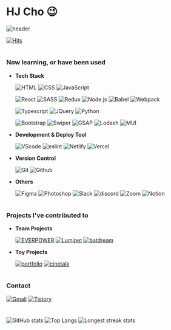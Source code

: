 # HJ Cho 😉

<div align=left>

![header](https://capsule-render.vercel.app/api?type=soft&color=292d3e&height=200&section=header&text=Welcome%20to%20hjinn0813's%20GitHub!👋&fontSize=45&fontColor=c792ea)

[![Hits](https://hits.seeyoufarm.com/api/count/incr/badge.svg?url=https%3A%2F%2Fgithub.com%2Fhjinn0813&count_bg=%23c792ea&title_bg=%23555555&icon=&icon_color=%23E7E7E7&title=visit&edge_flat=false)](https://github.com/hjinn0813)

#

### Now learning, or have been used

- **Tech Stack**

  ![HTML](https://img.shields.io/badge/HTML-E34F26?style=for-the-badge&logo=html5&logoColor=white)
  ![CSS](https://img.shields.io/badge/CSS-1572B6?style=for-the-badge&logo=css3&logoColor=white)
  ![JavaScript](https://img.shields.io/badge/JavaScript-F7DF1E?style=for-the-badge&logo=javascript&logoColor=black)
  
  ![React](https://img.shields.io/badge/React-61DAFB?style=for-the-badge&logo=react&logoColor=black)
  ![SASS](https://img.shields.io/badge/SASS-CC6699?style=for-the-badge&logo=Sass&logoColor=white)
  ![Redux](https://img.shields.io/badge/Redux-764ABC?style=for-the-badge&logo=Redux&logoColor=white)
  ![Node.js](https://img.shields.io/badge/Node.js-339933?style=for-the-badge&logo=node.js&logoColor=white)
  ![Babel](https://img.shields.io/badge/babel-F9DC3E?style=for-the-badge&logo=babel&logoColor=black)
  ![Webpack](https://img.shields.io/badge/webpack-8DD6F9?style=for-the-badge&logo=webpack&logoColor=black)

  ![Typescript](https://img.shields.io/badge/typescript-3178C6?style=for-the-badge&logo=TypeScript&logoColor=white)
  ![JQuery](https://img.shields.io/badge/JQuery-0769AD?style=for-the-badge&logo=jquery&logoColor=white)
  ![Python](https://img.shields.io/badge/Python-3776AB?style=for-the-badge&logo=python&logoColor=white)
  
  ![Bootstrap](https://img.shields.io/badge/Bootstrap-7952B3?style=for-the-badge&logo=bootstrap&logoColor=white)
  ![Swiper](https://img.shields.io/badge/swiper-6332F6?style=for-the-badge&logo=swiper&logoColor=white)
  ![GSAP](https://img.shields.io/badge/GSAP-88CE02?style=for-the-badge&logo=GreenSock&logoColor=white)
  ![Lodash](https://img.shields.io/badge/lodash-3492FF?style=for-the-badge&logo=lodash&logoColor=white)
  ![MUI](https://img.shields.io/badge/MUI-007FFF?style=for-the-badge&logo=MUI&logoColor=white)
  
- **Development & Deploy Tool**

  ![VScode](https://img.shields.io/badge/VS_Code-007ACC?style=for-the-badge&logo=visual-studio-code&logoColor=white)
  ![eslint](https://img.shields.io/badge/eslint-4B32C3?style=for-the-badge&logo=eslint&logoColor=white)
  ![Netlify](https://img.shields.io/badge/Netlify-00C7B7?style=for-the-badge&logo=netlify&logoColor=white)
  ![Vercel](https://img.shields.io/badge/Vercel-000000?style=for-the-badge&logo=vercel&logoColor=white)

- **Version Control**

  ![Git](https://img.shields.io/badge/Git-F05032?style=for-the-badge&logo=git&logoColor=white)
  ![Github](https://img.shields.io/badge/GitHub-181717?style=for-the-badge&logo=github&logoColor=white)

- **Others**

  ![Figma](https://img.shields.io/badge/Figma-F24E1E?style=for-the-badge&logo=figma&logoColor=white)
  ![Photoshop](https://img.shields.io/badge/Photoshop-31A8FF?style=for-the-badge&logo=adobephotoshop&logoColor=white)
  ![Slack](https://img.shields.io/badge/Slack-4A154B?style=for-the-badge&logo=Slack&logoColor=white)
  ![discord](https://img.shields.io/badge/Discord-5865F2?style=for-the-badge&logo=discord&logoColor=white)
  ![Zoom](https://img.shields.io/badge/Zoom-0B5CFF?style=for-the-badge&logo=zoom&logoColor=white)
  ![Notion](https://img.shields.io/badge/Notion-000000?style=for-the-badge&logo=notion&logoColor=white)

#

### Projects I've contributed to

- **Team Projects**
  
  [![EVERPOWER](https://github-readme-stats.vercel.app/api/pin/?username=hjinn0813&repo=EVERPOWER)](https://github.com/hjinn0813/EVERPOWER)
  [![Lumipet](https://github-readme-stats.vercel.app/api/pin/?username=eun1230&repo=sessac_B_teamproject)](https://github.com/eun1230/sessac_B_teamproject)
  [![batdream](https://github-readme-stats.vercel.app/api/pin/?username=treasure-2u&repo=batDream)](https://github.com/treasure-2u/batDream)

- **Toy Projects**
  
  [![portfolio](https://github-readme-stats.vercel.app/api/pin/?username=hjinn0813&repo=hjinn0813.github.io)](https://github.com/hjinn0813/hjinn0813.github.io)
  [![cinetalk](https://github-readme-stats.vercel.app/api/pin/?username=hjinn0813&repo=cinetalk)](https://github.com/hjinn0813/cinetalk)

#

### Contact

[![Gmail](https://img.shields.io/badge/Gmail-D14836?style=for-the-badge&logo=Gmail&logoColor=white)](mailto:hjc3790@gmail.com)
[![Tistory](https://img.shields.io/badge/Tistory-000000?style=for-the-badge&logo=tistory&logoColor=white)](https://hjinn0813.tistory.com/)

#

![GitHub stats](https://github-readme-stats.vercel.app/api?username=hjinn0813&exclude_repo=productive-box&show_icons=true&theme=material-palenight)
![Top Langs](https://github-readme-stats.vercel.app/api/top-langs/?username=hjinn0813&exclude_repo=productive-box&layout=compact&theme=material-palenight)
![Longest streak stats](https://github-readme-streak-stats.herokuapp.com/?user=hjinn0813&theme=material-palenight)
